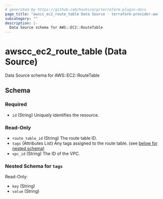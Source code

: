 ```yaml
---
# generated by https://github.com/hashicorp/terraform-plugin-docs
page_title: "awscc_ec2_route_table Data Source - terraform-provider-awscc"
subcategory: ""
description: |-
  Data Source schema for AWS::EC2::RouteTable
---
```


# awscc_ec2_route_table (Data Source)

Data Source schema for AWS::EC2::RouteTable



<!-- schema generated by tfplugindocs -->
## Schema

### Required

- `id` (String) Uniquely identifies the resource.

### Read-Only

- `route_table_id` (String) The route table ID.
- `tags` (Attributes List) Any tags assigned to the route table. (see [below for nested schema](#nestedatt--tags))
- `vpc_id` (String) The ID of the VPC.

<a id="nestedatt--tags"></a>
### Nested Schema for `tags`

Read-Only:

- `key` (String)
- `value` (String)


